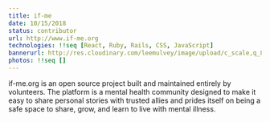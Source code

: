 ```yaml
---
title: if-me
date: 10/15/2018
status: contributor
url: http://www.if-me.org
technologies: !!seq [React, Ruby, Rails, CSS, JavaScript]
bannerurl: http://res.cloudinary.com/leemulvey/image/upload/c_scale,q_85,w_600/v1515544024/Portfolio/if-me-banner.png
photos: !!seq []
---
```


if-me.org is an open source project built and maintained entirely by volunteers. The platform is a mental health community designed to make it easy to share personal stories with trusted allies and prides itself on being a safe space to share, grow, and learn to live with mental illness.
